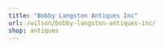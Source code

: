 ```yaml
---
title: "Bobby Langston Antiques Inc"
url: /wilson/bobby-langston-antiques-inc/
shop: antiques
---
```


